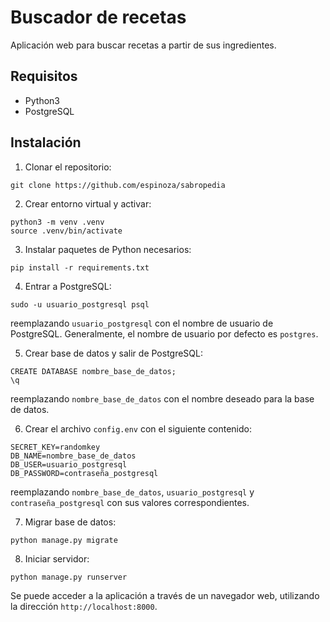 # Buscador de recetas

Aplicación web para buscar recetas a partir de sus ingredientes.

## Requisitos
* Python3
* PostgreSQL

## Instalación

1. Clonar el repositorio:
```
git clone https://github.com/espinoza/sabropedia
```

2. Crear entorno virtual y activar:
```
python3 -m venv .venv
source .venv/bin/activate
```

3. Instalar paquetes de Python necesarios:
```
pip install -r requirements.txt
```

4. Entrar a PostgreSQL:
```
sudo -u usuario_postgresql psql
```
reemplazando `usuario_postgresql` con el nombre de usuario de PostgreSQL. Generalmente, el nombre de usuario por defecto es `postgres`.


5. Crear base de datos y salir de PostgreSQL:
```
CREATE DATABASE nombre_base_de_datos;
\q
```
reemplazando `nombre_base_de_datos` con el nombre deseado para la base de datos.


6. Crear el archivo `config.env` con el siguiente contenido:
```
SECRET_KEY=randomkey
DB_NAME=nombre_base_de_datos
DB_USER=usuario_postgresql
DB_PASSWORD=contraseña_postgresql
```
reemplazando `nombre_base_de_datos`, `usuario_postgresql` y `contraseña_postgresql` con sus valores correspondientes.


7. Migrar base de datos:
```
python manage.py migrate
```

8. Iniciar servidor:
```
python manage.py runserver
```

Se puede acceder a la aplicación a través de un navegador web, utilizando la dirección `http://localhost:8000`.
